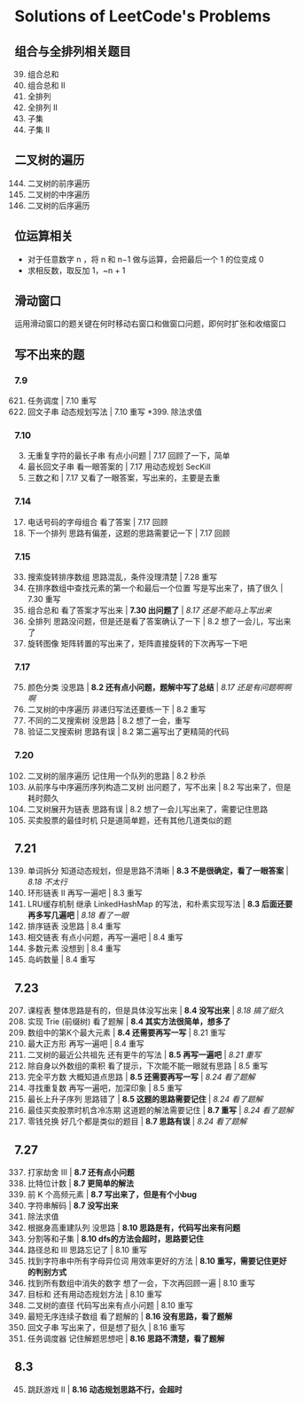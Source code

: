 # Solutions of LeetCode's Problems

## 组合与全排列相关题目
39. 组合总和
40. 组合总和 II
41. 全排列
42. 全排列 II
43. 子集
44. 子集 II

## 二叉树的遍历
144. 二叉树的前序遍历
94. 二叉树的中序遍历
145. 二叉树的后序遍历

## 位运算相关
- 对于任意数字 n ，将 n 和 n−1 做与运算，会把最后一个 1 的位变成 0
- 求相反数，取反加 1，~n + 1

## 滑动窗口
运用滑动窗口的题关键在何时移动右窗口和做窗口问题，即何时扩张和收缩窗口

## 写不出来的题

### 7.9

621. 任务调度 |  7.10 重写
647. 回文子串 动态规划写法 | 7.10 重写
*399. 除法求值

### 7.10

3. 无重复字符的最长子串  有点小问题 | 7.17 回顾了一下，简单
5. 最长回文子串  看一眼答案的 | 7.17 用动态规划 SecKill
15. 三数之和  | 7.17 又看了一眼答案，写出来的，主要是去重

### 7.14

17. 电话号码的字母组合  看了答案  | 7.17 回顾
31. 下一个排列  思路有偏差，这题的思路需要记一下 | 7.17 回顾

### 7.15

33. 搜索旋转排序数组  思路混乱，条件没理清楚  | 7.28 重写
34. 在排序数组中查找元素的第一个和最后一个位置  写是写出来了，搞了很久  | 7.30 重写
39. 组合总和  看了答案才写出来  | **7.30 出问题了**  | *8.17 还是不能马上写出来*
46. 全排列  思路没问题，但是还是看了答案确认了一下  | 8.2 想了一会儿，写出来了
48. 旋转图像  矩阵转置的写出来了，矩阵直接旋转的下次再写一下吧  

### 7.17

75. 颜色分类  没思路  | **8.2 还有点小问题，题解中写了总结**  | *8.17 还是有问题啊啊啊*
94. 二叉树的中序遍历  非递归写法还要练一下  | 8.2 重写
96. 不同的二叉搜索树  没思路  | 8.2 想了一会，重写
98. 验证二叉搜索树  思路有误  | 8.2 第二遍写出了更精简的代码

### 7.20

102. 二叉树的层序遍历  记住用一个队列的思路  | 8.2 秒杀
105. 从前序与中序遍历序列构造二叉树  出问题了，写不出来  | 8.2 写出来了，但是耗时颇久
114. 二叉树展开为链表  思路有误  | 8.2 想了一会儿写出来了，需要记住思路
121. 买卖股票的最佳时机  只是道简单题，还有其他几道类似的题  

## 7.21

139. 单词拆分  知道动态规划，但是思路不清晰  | **8.3 不是很确定，看了一眼答案**  | *8.18 不太行*
142. 环形链表 II  再写一遍吧  | 8.3 重写
146. LRU缓存机制  继承 LinkedHashMap 的写法，和朴素实现写法  | **8.3 后面还要再多写几遍吧**  | *8.18 看了一眼*
148. 排序链表  没思路   | 8.4 重写
160. 相交链表  有点小问题，再写一遍吧  | 8.4 重写
169. 多数元素  没想到  | 8.4 重写
200. 岛屿数量  | 8.4 重写

## 7.23

207. 课程表  整体思路是有的，但是具体没写出来  | **8.4 没写出来**  | *8.18 搞了挺久*
208. 实现 Trie (前缀树)  看了题解  | **8.4 其实方法很简单，想多了**
215. 数组中的第K个最大元素  | **8.4 还需要再写一写**  | 8.21 重写
221. 最大正方形  再写一遍吧  | 8.4 重写
236. 二叉树的最近公共祖先  还有更牛的写法  | **8.5 再写一遍吧**  | *8.21 重写*
238. 除自身以外数组的乘积  看了提示，下次能不能一眼就有思路  | 8.5 重写
279. 完全平方数  大概知道点思路  | **8.5 还需要再写一写**  | *8.24 看了题解*
287. 寻找重复数  再写一遍吧，加深印象  | 8.5 重写
300. 最长上升子序列  思路错了  | **8.5 这题的思路需要记住**  | *8.24 看了题解*
309. 最佳买卖股票时机含冷冻期  这道题的解法需要记住  | **8.7 重写**  | *8.24 看了题解*
322. 零钱兑换  好几个都是类似的题目  | **8.7 思路有误**  | *8.24 看了题解*

## 7.27

337. 打家劫舍 III  | **8.7 还有点小问题**
338. 比特位计数  | **8.7 更简单的解法**
347. 前 K 个高频元素  | **8.7 写出来了，但是有个小bug**
394. 字符串解码  | **8.7 没写出来**
399. 除法求值
406. 根据身高重建队列  没思路 | **8.10 思路是有，代码写出来有问题**
416. 分割等和子集  | **8.10 dfs的方法会超时，思路要记住**
437. 路径总和 III  思路忘记了 | 8.10 重写
438. 找到字符串中所有字母异位词  用效率更好的方法 | **8.10 重写，需要记住更好的判别方式**
448. 找到所有数组中消失的数字  想了一会，下次再回顾一遍 | 8.10 重写
494. 目标和  还有用动态规划方法  | 8.10 重写
543. 二叉树的直径  代码写出来有点小问题  | 8.10 重写
581. 最短无序连续子数组  看了题解的  | **8.16 没有思路，看了题解**
647. 回文子串  写出来了，但是想了挺久 | 8.16 重写
621. 任务调度器  记住解题思想吧  | **8.16 思路不清楚，看了题解**

## 8.3

45. 跳跃游戏 II  | **8.16 动态规划思路不行，会超时**
